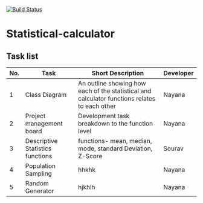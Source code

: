 [![Build Status](https://travis-ci.com/nt27web/statistical-calculator.svg?branch=main)](https://travis-ci.com/github/nt27web/statistical-calculator)

# Statistical-calculator

## Task list
No. |Task | Short Description | Developer 
------- | --------------- | ---------- | ----------- | 
1| Class Diagram | An outline showing how each of the statistical and calculator functions relates to each other | Nayana 
2| Project management board | Development task breakdown to the function level | Nayana
3| Descriptive Statistics functions | functions- mean, median, mode, standard Deviation, Z-Score | Sourav
4| Population Sampling | hhkhk | Nayana
5| Random Generator | hjkhlh | Nayana
	

